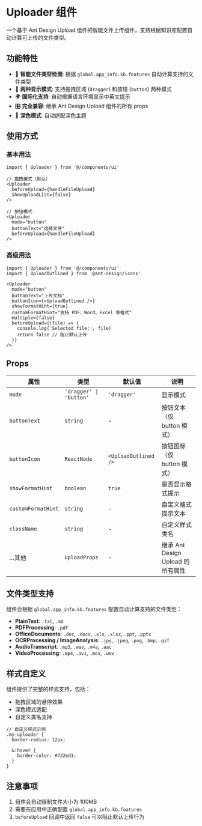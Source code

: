 # Uploader 组件

一个基于 Ant Design Upload 组件的智能文件上传组件，支持根据知识库配置自动计算可上传的文件类型。

## 功能特性

- 🎯 **智能文件类型检测**: 根据 `global.app_info.kb.features` 自动计算支持的文件类型
- 🎨 **两种显示模式**: 支持拖拽区域 (`dragger`) 和按钮 (`button`) 两种模式
- 🌍 **国际化支持**: 自动根据语言环境显示中英文提示
- 🎛️ **完全兼容**: 继承 Ant Design Upload 组件的所有 props
- 🌙 **深色模式**: 自动适配深色主题

## 使用方式

### 基本用法

```tsx
import { Uploader } from '@/components/ui'

// 拖拽模式（默认）
<Uploader
  beforeUpload={handleFileUpload}
  showUploadList={false}
/>

// 按钮模式
<Uploader
  mode="button"
  buttonText="选择文件"
  beforeUpload={handleFileUpload}
/>
```

### 高级用法

```tsx
import { Uploader } from '@/components/ui'
import { UploadOutlined } from '@ant-design/icons'

<Uploader
  mode="button"
  buttonText="上传文档"
  buttonIcon={<UploadOutlined />}
  showFormatHint={true}
  customFormatHint="支持 PDF、Word、Excel 等格式"
  multiple={false}
  beforeUpload={(file) => {
    console.log('Selected file:', file)
    return false // 阻止默认上传
  }}
/>
```

## Props

| 属性 | 类型 | 默认值 | 说明 |
|------|------|--------|------|
| `mode` | `'dragger' \| 'button'` | `'dragger'` | 显示模式 |
| `buttonText` | `string` | - | 按钮文本（仅 button 模式） |
| `buttonIcon` | `ReactNode` | `<UploadOutlined />` | 按钮图标（仅 button 模式） |
| `showFormatHint` | `boolean` | `true` | 是否显示格式提示 |
| `customFormatHint` | `string` | - | 自定义格式提示文本 |
| `className` | `string` | - | 自定义样式类名 |
| ...其他 | `UploadProps` | - | 继承 Ant Design Upload 的所有属性 |

## 文件类型支持

组件会根据 `global.app_info.kb.features` 配置自动计算支持的文件类型：

- **PlainText**: `.txt`, `.md`
- **PDFProcessing**: `.pdf`
- **OfficeDocuments**: `.doc`, `.docx`, `.xls`, `.xlsx`, `.ppt`, `.pptx`
- **OCRProcessing / ImageAnalysis**: `.jpg`, `.jpeg`, `.png`, `.bmp`, `.gif`
- **AudioTranscript**: `.mp3`, `.wav`, `.m4a`, `.aac`
- **VideoProcessing**: `.mp4`, `.avi`, `.mov`, `.wmv`

## 样式自定义

组件提供了完整的样式支持，包括：
- 拖拽区域的悬停效果
- 深色模式适配
- 自定义类名支持

```less
// 自定义样式示例
.my-uploader {
  border-radius: 12px;
  
  &:hover {
    border-color: #722ed1;
  }
}
```

## 注意事项

1. 组件会自动限制文件大小为 100MB
2. 需要在应用中正确配置 `global.app_info.kb.features`
3. `beforeUpload` 回调中返回 `false` 可以阻止默认上传行为
